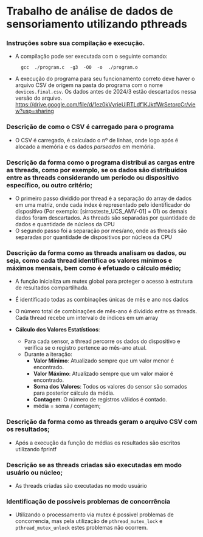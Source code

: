 # Trabalho de análise de dados de sensoriamento utilizando pthreads

### Instruções sobre sua compilação e execução.  
- A compilação pode ser executada com o seguinte comando:

		gcc  ./program.c  -g3  -O0  -o  ./program.o
- A execução do programa para seu funcionamento correto deve haver o arquivo CSV de origem na pasta do programa com o nome `devices.final.csv`. Os dados antes de 2024/3 estão descartados nessa versão do arquivo.
	https://drive.google.com/file/d/1ez0kVyrieUlRTLdf1KJktfWrSetorcCr/view?usp=sharing
	
### Descrição de como o CSV é carregado para o programa  
- O CSV é carregado, é calculado o nº de linhas, onde logo após é alocado a memória e os dados _parseados_ em memória.
### Descrição da forma como o programa distribui as cargas entre as threads, como por exemplo, se os dados são distribuídos entre as threads considerando um período ou dispositivo específico, ou outro critério;  
- O primeiro passo dividido por thread é a separação do array de dados em uma matriz, onde cada index é representado pelo identificador do dispositivo (Por exemplo: [sirrosteste_UCS_AMV-01] = 01) os demais dados foram descartados. As threads são separadas por quantidade de dados e quantidade de núcleos da CPU
- O segundo passo foi a separação por mes/ano, onde as threads são separadas por quantidade de dispositivos por núcleos da CPU
### Descrição da forma como as threads analisam os dados, ou seja, como cada thread identifica os valores mínimos e máximos mensais, bem como é efetuado o cálculo médio; 
-   A função inicializa um mutex global para proteger o acesso à estrutura de resultados compartilhada.
- É identificado todas as combinações únicas de mês e ano nos dados
- O número total de combinações de mês-ano é dividido entre as threads. Cada thread recebe um intervalo de índices em um array
-  **Cálculo dos Valores Estatísticos**:
    
    -   Para cada sensor, a thread percorre os dados do dispositivo e verifica se o registro pertence ao mês-ano atual.
    -   Durante a iteração:
        -   **Valor Mínimo**: Atualizado sempre que um valor menor é encontrado.
        -   **Valor Máximo**: Atualizado sempre que um valor maior é encontrado.
        -   **Soma dos Valores**: Todos os valores do sensor são somados para posterior cálculo da média.
        -   **Contagem**: O número de registros válidos é contado.
        - média = soma / contagem;
	 
### Descrição da forma como as threads geram o arquivo CSV com os resultados;
- Após a execução da função de médias os resultados são escritos utilizando fprintf
### Descrição se as threads criadas são executadas em modo usuário ou núcleo;  
- As threads criadas são executadas no modo usuário
### Identificação de possíveis problemas de concorrência
 - Utilizando o processamento via mutex é possivel problemas de concorrencia, mas pela utilização de `pthread_mutex_lock` e `pthread_mutex_unlock` estes problemas não ocorrem.
